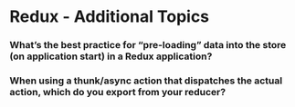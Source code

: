 # Redux - Additional Topics

### What’s the best practice for “pre-loading” data into the store (on application start) in a Redux application?

### When using a thunk/async action that dispatches the actual action, which do you export from your reducer?